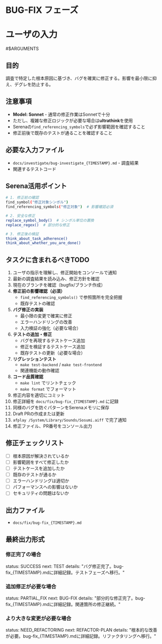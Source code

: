 # BUG-FIX フェーズ

# ユーザの入力
#$ARGUMENTS

## 目的
調査で特定した根本原因に基づき、バグを確実に修正する。影響を最小限に抑え、デグレを防止する。

## 注意事項
- **Model: Sonnet** - 通常の修正作業はSonnetで十分
- ただし、複雑な修正ロジックが必要な場合は**ultrathink**を使用
- Serenaの`find_referencing_symbols`で必ず影響範囲を確認すること
- 修正前後で既存のテストが通ることを確認すること

## 必要な入力ファイル
- `docs/investigate/bug-investigate_{TIMESTAMP}.md` - 調査結果
- 関連するテストコード

## Serena活用ポイント
```bash
# 1. 修正前の確認
find_symbol("修正対象シンボル")
find_referencing_symbols("修正対象")  # 影響確認必須

# 2. 安全な修正
replace_symbol_body()  # シンボル単位の置換
replace_regex()  # 部分的な修正

# 3. 修正後の検証
think_about_task_adherence()
think_about_whether_you_are_done()
```

## タスクに含まれるべきTODO
1. ユーザの指示を理解し、修正開始をコンソールで通知
2. 最新の調査結果を読み込み、修正方針を確認
3. 現在のブランチを確認（bugfix/ブランチ作成）
4. **修正前の影響確認（必須）**
   - `find_referencing_symbols()` で参照箇所を完全把握
   - 既存テストの確認
5. **バグ修正の実装**
   - 最小限の変更で確実に修正
   - エラーハンドリングの改善
   - 入力検証の強化（必要な場合）
6. **テストの追加・修正**
   - バグを再現するテストケース追加
   - 修正を検証するテストケース追加
   - 既存テストの更新（必要な場合）
7. **リグレッションテスト**
   - `make test-backend` / `make test-frontend`
   - 関連機能の動作確認
8. **コード品質確認**
   - `make lint` でリントチェック
   - `make format` でフォーマット
9. 修正内容を適切にコミット
10. 修正詳細を `docs/fix/bug-fix_{TIMESTAMP}.md` に記録
11. 同様のバグを防ぐパターンをSerenaメモリに保存
12. Draft PRの作成または更新
13. `afplay /System/Library/Sounds/Sosumi.aiff` で完了通知
14. 修正ファイル、PR番号をコンソール出力

## 修正チェックリスト
- [ ] 根本原因が解決されているか
- [ ] 影響範囲をすべて修正したか
- [ ] テストケースを追加したか
- [ ] 既存のテストが通るか
- [ ] エラーハンドリングは適切か
- [ ] パフォーマンスへの影響はないか
- [ ] セキュリティの問題はないか

## 出力ファイル
- `docs/fix/bug-fix_{TIMESTAMP}.md`

## 最終出力形式
### 修正完了の場合
status: SUCCESS
next: TEST
details: "バグ修正完了。bug-fix_{TIMESTAMP}.mdに詳細記録。テストフェーズへ移行。"

### 追加修正が必要な場合
status: PARTIAL_FIX
next: BUG-FIX
details: "部分的な修正完了。bug-fix_{TIMESTAMP}.mdに詳細記録。関連箇所の修正継続。"

### より大きな変更が必要な場合
status: NEED_REFACTORING
next: REFACTOR-PLAN
details: "根本的な改善が必要。bug-fix_{TIMESTAMP}.mdに詳細記録。リファクタリングへ移行。"
